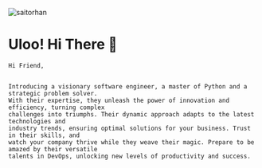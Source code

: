 <p align="left"> <img src="https://komarev.com/ghpvc/?username=YusufDEDE" alt="saitorhan" /> </p>

# Uloo! Hi There 👋

```
Hi Friend,


Introducing a visionary software engineer, a master of Python and a strategic problem solver.
With their expertise, they unleash the power of innovation and efficiency, turning complex
challenges into triumphs. Their dynamic approach adapts to the latest technologies and
industry trends, ensuring optimal solutions for your business. Trust in their skills, and
watch your company thrive while they weave their magic. Prepare to be amazed by their versatile
talents in DevOps, unlocking new levels of productivity and success.
```
